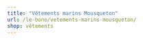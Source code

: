 ```yaml
---
title: "Vêtements marins Mousqueton"
url: /le-bono/vetements-marins-mousqueton/
shop: vêtements
---
```

